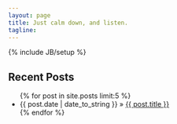 ```yaml
---
layout: page
title: Just calm down, and listen.
tagline: 
---
```

{% include JB/setup %}








## Recent Posts ##
<ul>
  {% for post in site.posts limit:5 %}
    <li><span>{{ post.date | date_to_string }}</span> &raquo; <a href="{{ post.url }}">{{ post.title }}</a></li>
  {% endfor %}
</ul>

